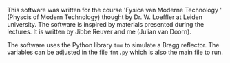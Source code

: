 This software was written for the course 'Fysica van Moderne Technology
' (Physcis of Modern Technology) thought by Dr. W. Loeffler at Leiden
 university. The software is inspired by materials presented during the
  lectures. It is written by Jibbe Reuver and me (Julian van Doorn). 
  
The software uses the Python library `tmm` to simulate a Bragg reflector. The
 variables can be adjusted in the file `fmt.py` which is also the main file
  to run. 